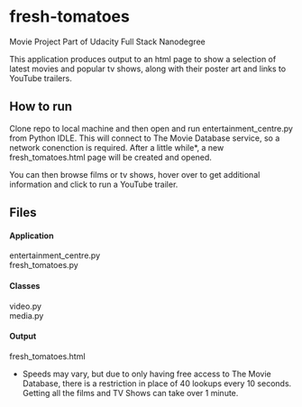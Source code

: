 # fresh-tomatoes
Movie Project Part of Udacity Full Stack Nanodegree 

This application produces output to an html page to show a selection of latest movies and popular tv shows, along with their poster art and links to YouTube trailers.

<h2>How to run</h2>
Clone repo to local machine and then open and run entertainment_centre.py from Python IDLE. This will connect to The Movie Database service, so a network conenction is required. After a little while*, a new fresh_tomatoes.html page will be created and opened.

You can then browse films or tv shows, hover over to get additional information and click to run a YouTube trailer.

<h2>Files</h2>
<h4>Application</h4>
entertainment_centre.py</br>
fresh_tomatoes.py
<h4>Classes</h4>
video.py<br/>
media.py
<h4>Output</h4>
fresh_tomatoes.html

* Speeds may vary, but due to only having free access to The Movie Database, there is a restriction in place of 40 lookups every 10 seconds. Getting all the films and TV Shows can take over 1 minute.
